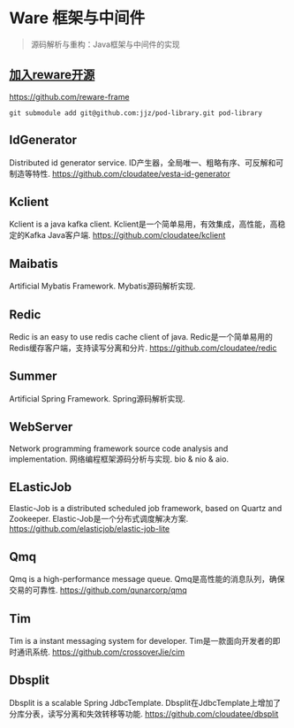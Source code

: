 # Ware 框架与中间件

> 源码解析与重构：Java框架与中间件的实现

## [加入reware开源](加入reware开源.md)

https://github.com/reware-frame

    git submodule add git@github.com:jjz/pod-library.git pod-library

## IdGenerator

Distributed id generator service. ID产生器，全局唯一、粗略有序、可反解和可制造等特性. https://github.com/cloudatee/vesta-id-generator 

## Kclient

Kclient is a java kafka client. Kclient是一个简单易用，有效集成，高性能，高稳定的Kafka Java客户端. https://github.com/cloudatee/kclient

## Maibatis

Artificial Mybatis Framework. Mybatis源码解析实现. 

## Redic

Redic is an easy to use redis cache client of java. Redic是一个简单易用的Redis缓存客户端，支持读写分离和分片. https://github.com/cloudatee/redic

## Summer

Artificial Spring Framework. Spring源码解析实现. 

## WebServer

Network programming framework source code analysis and implementation. 网络编程框架源码分析与实现. bio & nio & aio. 

## ELasticJob

Elastic-Job is a distributed scheduled job framework, based on Quartz and Zookeeper. Elastic-Job是一个分布式调度解决方案. https://github.com/elasticjob/elastic-job-lite

## Qmq

Qmq is a high-performance message queue. Qmq是高性能的消息队列，确保交易的可靠性. https://github.com/qunarcorp/qmq

## Tim

Tim is a instant messaging system for developer. Tim是一款面向开发者的即时通讯系统. https://github.com/crossoverJie/cim

## Dbsplit

Dbsplit is a scalable Spring JdbcTemplate. Dbsplit在JdbcTemplate上增加了分库分表，读写分离和失效转移等功能. https://github.com/cloudatee/dbsplit